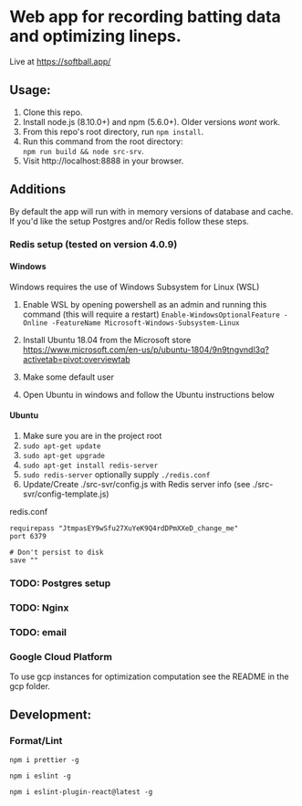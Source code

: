 # Web app for recording batting data and optimizing lineps.

Live at https://softball.app/

## Usage:

1. Clone this repo.
2. Install node.js (8.10.0+) and npm (5.6.0+). Older versions _wont_ work.
3. From this repo's root directory, run `npm install`.
4. Run this command from the root directory:  
   `npm run build && node src-srv`.
5. Visit http://localhost:8888 in your browser.

## Additions

By default the app will run with in memory versions of database and cache.
If you'd like the setup Postgres and/or Redis follow these steps.

### Redis setup (tested on version 4.0.9)

#### Windows

Windows requires the use of Windows Subsystem for Linux (WSL)

1. Enable WSL by opening powershell as an admin and running this command (this will require a restart)
   `Enable-WindowsOptionalFeature -Online -FeatureName Microsoft-Windows-Subsystem-Linux`

2. Install Ubuntu 18.04 from the Microsoft store
   https://www.microsoft.com/en-us/p/ubuntu-1804/9n9tngvndl3q?activetab=pivot:overviewtab

3. Make some default user

4. Open Ubuntu in windows and follow the Ubuntu instructions below

#### Ubuntu

1. Make sure you are in the project root
1. `sudo apt-get update`
1. `sudo apt-get upgrade`
1. `sudo apt-get install redis-server`
1. `sudo redis-server` optionally supply `./redis.conf`
1. Update/Create ./src-svr/config.js with Redis server info (see ./src-svr/config-template.js)

redis.conf

```
requirepass "JtmpasEY9wSfu27XuYeK9Q4rdDPmXXeD_change_me"
port 6379

# Don't persist to disk
save ""
```

### TODO: Postgres setup

### TODO: Nginx

### TODO: email

### Google Cloud Platform

To use gcp instances for optimization computation see the README in the gcp folder.

## Development:

### Format/Lint

`npm i prettier -g`

`npm i eslint -g`

`npm i eslint-plugin-react@latest -g`

